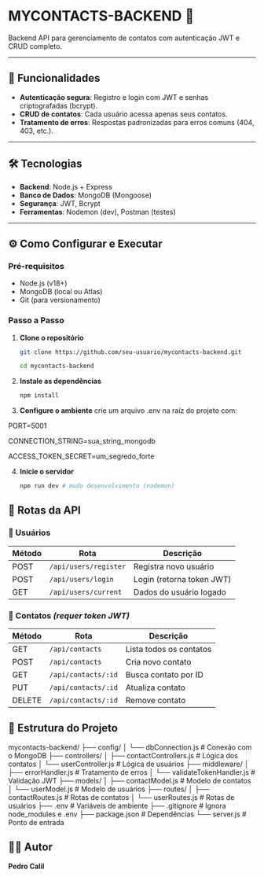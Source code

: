 # MYCONTACTS-BACKEND 🚀  
Backend API para gerenciamento de contatos com autenticação JWT e CRUD completo.  

---

## 🔧 Funcionalidades  
- **Autenticação segura**: Registro e login com JWT e senhas criptografadas (bcrypt).  
- **CRUD de contatos**: Cada usuário acessa apenas seus contatos.  
- **Tratamento de erros**: Respostas padronizadas para erros comuns (404, 403, etc.).  

---

## 🛠️ Tecnologias  
- **Backend**: Node.js + Express  
- **Banco de Dados**: MongoDB (Mongoose)  
- **Segurança**: JWT, Bcrypt  
- **Ferramentas**: Nodemon (dev), Postman (testes)  

---

## ⚙️ Como Configurar e Executar  

### Pré-requisitos  
- Node.js (v18+)  
- MongoDB (local ou Atlas)  
- Git (para versionamento)  

### Passo a Passo  

1. **Clone o repositório**  
   ```bash
   git clone https://github.com/seu-usuario/mycontacts-backend.git
   
   cd mycontacts-backend
   
2. **Instale as dependências**
   ```bash
   npm install

3. **Configure o ambiente**
   crie um arquivo .env na raíz do projeto com:
   
  PORT=5001
  
  CONNECTION_STRING=sua_string_mongodb
  
  ACCESS_TOKEN_SECRET=um_segredo_forte

4. **Inicie o servidor**
   ```bash
   npm run dev # modo desenvolvimento (nodemon)

## 📌 Rotas da API

### 👤 Usuários
| Método | Rota                   | Descrição                     |
|--------|------------------------|-------------------------------|
| POST   | `/api/users/register`  | Registra novo usuário         |
| POST   | `/api/users/login`     | Login (retorna token JWT)     |
| GET    | `/api/users/current`   | Dados do usuário logado       |

### 📒 Contatos *(requer token JWT)*
| Método | Rota                   | Descrição                     |
|--------|------------------------|-------------------------------|
| GET    | `/api/contacts`        | Lista todos os contatos       |
| POST   | `/api/contacts`        | Cria novo contato             |
| GET    | `/api/contacts/:id`    | Busca contato por ID          |
| PUT    | `/api/contacts/:id`    | Atualiza contato              |
| DELETE | `/api/contacts/:id`    | Remove contato                |


## 📂 Estrutura do Projeto
mycontacts-backend/
├── config/
│ └── dbConnection.js # Conexão com o MongoDB
├── controllers/
│ ├── contactControllers.js # Lógica dos contatos
│ └── userController.js # Lógica de usuários
├── middleware/
│ ├── errorHandler.js # Tratamento de erros
│ └── validateTokenHandler.js # Validação JWT
├── models/
│ ├── contactModel.js # Modelo de contatos
│ └── userModel.js # Modelo de usuários
├── routes/
│ ├── contactRoutes.js # Rotas de contatos
│ └── userRoutes.js # Rotas de usuários
├── .env # Variáveis de ambiente
├── .gitignore # Ignora node_modules e .env
├── package.json # Dependências
└── server.js # Ponto de entrada

## 👨‍💻 Autor

**Pedro Calil**

   
